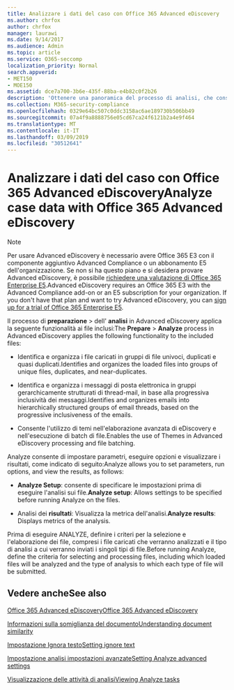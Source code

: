 ```yaml
---
title: Analizzare i dati del caso con Office 365 Advanced eDiscovery
ms.author: chrfox
author: chrfox
manager: laurawi
ms.date: 9/14/2017
ms.audience: Admin
ms.topic: article
ms.service: O365-seccomp
localization_priority: Normal
search.appverid:
- MET150
- MOE150
ms.assetid: dce7a700-3b6e-435f-88ba-e4b82c0f2b26
description: 'Ottenere una panoramica del processo di analisi, che consente di impostare parametri, eseguire opzioni e visualizzare i risultati, in Office 365 Advanced eDiscovery. '
ms.collection: M365-security-compliance
ms.openlocfilehash: 0329e64bc507c0ddc3158ac6ae189730b506bb49
ms.sourcegitcommit: 07a4f9a8888756e05cd67ca24f6121b2a4e9f464
ms.translationtype: MT
ms.contentlocale: it-IT
ms.lasthandoff: 03/09/2019
ms.locfileid: "30512641"
---
```

# <a name="analyze-case-data-with-office-365-advanced-ediscovery"></a><span data-ttu-id="16797-103">Analizzare i dati del caso con Office 365 Advanced eDiscovery</span><span class="sxs-lookup"><span data-stu-id="16797-103">Analyze case data with Office 365 Advanced eDiscovery</span></span>

> [!NOTE]
> <span data-ttu-id="16797-p101">Per usare Advanced eDiscovery è necessario avere Office 365 E3 con il componente aggiuntivo Advanced Compliance o un abbonamento E5 dell'organizzazione. Se non si ha questo piano e si desidera provare Advanced eDiscovery, è possibile [richiedere una valutazione di Office 365 Enterprise E5](https://go.microsoft.com/fwlink/p/?LinkID=698279).</span><span class="sxs-lookup"><span data-stu-id="16797-p101">Advanced eDiscovery requires an Office 365 E3 with the Advanced Compliance add-on or an E5 subscription for your organization. If you don't have that plan and want to try Advanced eDiscovery, you can [sign up for a trial of Office 365 Enterprise E5](https://go.microsoft.com/fwlink/p/?LinkID=698279).</span></span> 
  
<span data-ttu-id="16797-106">Il processo di **preparazione** \> dell' **analisi** in Advanced eDiscovery applica la seguente funzionalità ai file inclusi:</span><span class="sxs-lookup"><span data-stu-id="16797-106">The **Prepare** \> **Analyze** process in Advanced eDiscovery applies the following functionality to the included files:</span></span> 
  
- <span data-ttu-id="16797-107">Identifica e organizza i file caricati in gruppi di file univoci, duplicati e quasi duplicati.</span><span class="sxs-lookup"><span data-stu-id="16797-107">Identifies and organizes the loaded files into groups of unique files, duplicates, and near-duplicates.</span></span>
    
- <span data-ttu-id="16797-108">Identifica e organizza i messaggi di posta elettronica in gruppi gerarchicamente strutturati di thread-mail, in base alla progressiva inclusività dei messaggi.</span><span class="sxs-lookup"><span data-stu-id="16797-108">Identifies and organizes emails into hierarchically structured groups of email threads, based on the progressive inclusiveness of the emails.</span></span>
    
- <span data-ttu-id="16797-109">Consente l'utilizzo di temi nell'elaborazione avanzata di eDiscovery e nell'esecuzione di batch di file.</span><span class="sxs-lookup"><span data-stu-id="16797-109">Enables the use of Themes in Advanced eDiscovery processing and file batching.</span></span>
    
 <span data-ttu-id="16797-110">Analyze consente di impostare parametri, eseguire opzioni e visualizzare i risultati, come indicato di seguito:</span><span class="sxs-lookup"><span data-stu-id="16797-110">Analyze allows you to set parameters, run options, and view the results, as follows:</span></span> 
  
- <span data-ttu-id="16797-111">**Analyze Setup**: consente di specificare le impostazioni prima di eseguire l'analisi sui file.</span><span class="sxs-lookup"><span data-stu-id="16797-111">**Analyze setup**: Allows settings to be specified before running Analyze on the files.</span></span>
    
- <span data-ttu-id="16797-112">Analisi dei **risultati**: Visualizza la metrica dell'analisi.</span><span class="sxs-lookup"><span data-stu-id="16797-112">**Analyze results**: Displays metrics of the analysis.</span></span> 
    
<span data-ttu-id="16797-113">Prima di eseguire ANALYZE, definire i criteri per la selezione e l'elaborazione dei file, compresi i file caricati che verranno analizzati e il tipo di analisi a cui verranno inviati i singoli tipi di file.</span><span class="sxs-lookup"><span data-stu-id="16797-113">Before running Analyze, define the criteria for selecting and processing files, including which loaded files will be analyzed and the type of analysis to which each type of file will be submitted.</span></span> 
  
## <a name="see-also"></a><span data-ttu-id="16797-114">Vedere anche</span><span class="sxs-lookup"><span data-stu-id="16797-114">See also</span></span>

[<span data-ttu-id="16797-115">Office 365 Advanced eDiscovery</span><span class="sxs-lookup"><span data-stu-id="16797-115">Office 365 Advanced eDiscovery</span></span>](office-365-advanced-ediscovery.md)
  
[<span data-ttu-id="16797-116">Informazioni sulla somiglianza del documento</span><span class="sxs-lookup"><span data-stu-id="16797-116">Understanding document similarity</span></span>](understand-document-similarity-in-advanced-ediscovery.md)
  
[<span data-ttu-id="16797-117">Impostazione Ignora testo</span><span class="sxs-lookup"><span data-stu-id="16797-117">Setting ignore text</span></span>](set-ignore-text-in-advanced-ediscovery.md)
  
[<span data-ttu-id="16797-118">Impostazione analisi impostazioni avanzate</span><span class="sxs-lookup"><span data-stu-id="16797-118">Setting Analyze advanced settings</span></span>](set-analyze-advanced-settings-in-advanced-ediscovery.md)
  
[<span data-ttu-id="16797-119">Visualizzazione delle attività di analisi</span><span class="sxs-lookup"><span data-stu-id="16797-119">Viewing Analyze tasks</span></span>](view-analyze-results-in-advanced-ediscovery.md)


